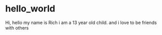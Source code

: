 # hello_world

Hi, hello
my name is Rich i am a 13 year old child.
and i love to be friends with others
